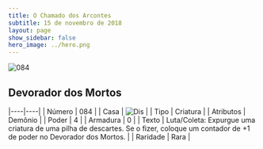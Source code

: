 ```yaml
---
title: O Chamado dos Arcontes
subtitle: 15 de novembro de 2018
layout: page
show_sidebar: false
hero_image: ../hero.png
---
```


![084](https://cdn.keyforgegame.com/media/card_front/pt/341_084_5P9QW3X62X46_pt.png)

## Devorador dos Mortos

|----|----|
| Número | 084 |
| Casa | ![Dis](https://archonarcana.com/images/thumb/e/e8/Dis.png/22px-Dis.png "Dis") |
| Tipo | Criatura |
| Atributos | Demônio |
| Poder | 4 |
| Armadura | 0 |
| Texto | Luta/Coleta: Expurgue uma criatura de uma pilha de descartes. Se o fizer, coloque um contador de +1 de poder no Devorador dos Mortos. |
| Raridade | Rara |
